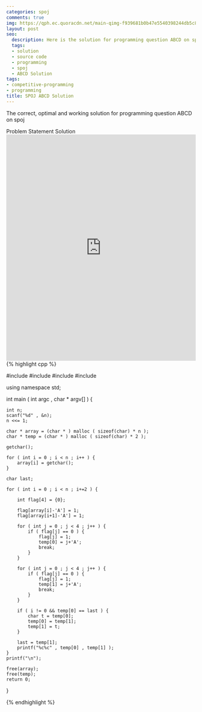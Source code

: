```yaml
---
categories: spoj
comments: true
img: https://qph.ec.quoracdn.net/main-qimg-f939681b0b47e5540398244db5c8966f?convert_to_webp=true
layout: post
seo:
  description: Here is the solution for programming question ABCD on spoj
  tags:
  - solution
  - source code
  - programming
  - spoj
  - ABCD Solution
tags:
- competitive-programming
- programming
title: SPOJ ABCD Solution
---
```

The correct, optimal and working solution for programming question ABCD on spoj

<div class="ui secondary pointing large menu">
  <a class="grey item" data-tab="problem-statement">
    Problem Statement
  </a>
  <a class="active item grey" data-tab="solution">
    Solution
  </a>
</div>
<div class="ui bottom attached tab" data-tab="problem-statement">
    <iframe src="http://www.spoj.com/problems/ABCD/" width="100%" height="600px" style="overflow: scroll; border: none;"></iframe>
</div>
<div class="ui bottom attached active tab" data-tab="solution">
{% highlight cpp %}

#include <iostream>
#include <cstdio>
#include <cstdlib>
#include <climits>

using namespace std;

int main ( int argc , char * argv[] ) {

	int n;
	scanf("%d" , &n);
	n <<= 1;

	char * array = (char * ) malloc ( sizeof(char) * n );
	char * temp = (char * ) malloc ( sizeof(char) * 2 );

	getchar();

	for ( int i = 0 ; i < n ; i++ ) {
		array[i] = getchar();
	}

	char last;

	for ( int i = 0 ; i < n ; i+=2 ) {

		int flag[4] = {0};

		flag[array[i]-'A'] = 1;
		flag[array[i+1]-'A'] = 1;

		for ( int j = 0 ; j < 4 ; j++ ) {
			if ( flag[j] == 0 ) {
				flag[j] = 1;
				temp[0] = j+'A';
				break;
			}
		}

		for ( int j = 0 ; j < 4 ; j++ ) {
			if ( flag[j] == 0 ) {
				flag[j] = 1;
				temp[1] = j+'A';
				break;
			}
		}

		if ( i != 0 && temp[0] == last ) {
			char t = temp[0];
			temp[0] = temp[1];
			temp[1] = t;
		} 

		last = temp[1];
		printf("%c%c" , temp[0] , temp[1] );
	}
	printf("\n");

	free(array);
	free(temp);
	return 0;
}



{% endhighlight %}
</div>
